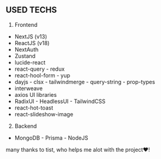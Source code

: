 ## USED TECHS

1. Frontend
- NextJS (v13)
- ReactJS (v18)
- NextAuth
- Zustand
- lucide-react
- react-query - redux
- react-hool-form - yup
- dayjs - clsx - tailwindmerge - query-string - prop-types
- interweave
- axios
UI libraries
- RadixUI - HeadlessUI - TailwindCSS
- react-hot-toast
- react-slideshow-image

2. Backend
- MongoDB - Prisma - NodeJS


many thanks to tist, who helps me alot with the project❤!
